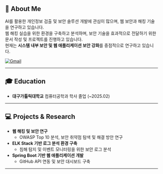 ## 🔹 About Me  
AI를 활용한 개인정보 검출 및 보안 솔루션 개발에 관심이 많으며, 웹 보안과 해킹 기술을 연구하고 있습니다.  
웹 해킹 실습을 위한 환경을 구축하고 분석하며, 보안 기술을 효과적으로 전달하기 위한 문서 작성 및 프로젝트를 진행하고 있습니다.  
현재는 **시스템 내부 보안 및 웹 애플리케이션 보안 강화**를 중점적으로 연구하고 있습니다.  

[![Gmail](https://img.shields.io/badge/Gmail-EA4335?style=for-the-badge&logo=Gmail&logoColor=white)](mailto:adorahelenmin@gmail.com)  

---

## 🎓 Education  
- **대구가톨릭대학교** 컴퓨터공학과 학사 졸업 (~2025.02)  

---

## 💻 Projects & Research  
- **웹 해킹 및 보안 연구**  
  - OWASP Top 10 분석, 보안 취약점 탐색 및 해결 방안 연구  
- **ELK Stack 기반 로그 분석 환경 구축**  
  - 침해 탐지 및 이벤트 모니터링을 위한 보안 로그 분석  
- **Spring Boot 기반 웹 애플리케이션 개발**  
  - GitHub API 연동 및 보안 대시보드 구축  

---
